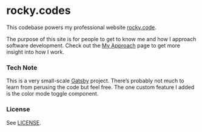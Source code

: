 # rocky.codes

This codebase powers my professional website [rocky.code](https://rocky.codes).

The purpose of this site is for people to get to know me and how I approach
software development. Check out the [My Approach](https://rocky.codes/apprach)
page to get more insight into how I work.

### Tech Note

This is a very small-scale [Gatsby](http://gatsbyjs.com) project. There’s
probably not much to learn from perusing the code but feel free. The one custom
feature I added is the color mode toggle component.

### License

See [LICENSE](LICENSE).
